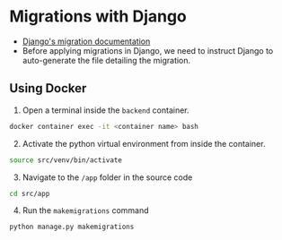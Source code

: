 # Migrations with Django
- [Django's migration documentation](https://docs.djangoproject.com/en/3.1/topics/migrations/)
- Before applying migrations in Django, we need to instruct Django to auto-generate the file detailing the migration.

## Using Docker
1. Open a terminal inside the ```backend``` container.
```bash
docker container exec -it <container name> bash
```
2. Activate the python virtual environment from inside the container.
```bash
source src/venv/bin/activate
```
3. Navigate to the ```/app``` folder in the source code
```bash
cd src/app
```
4. Run the ```makemigrations``` command
```bash
python manage.py makemigrations
```
